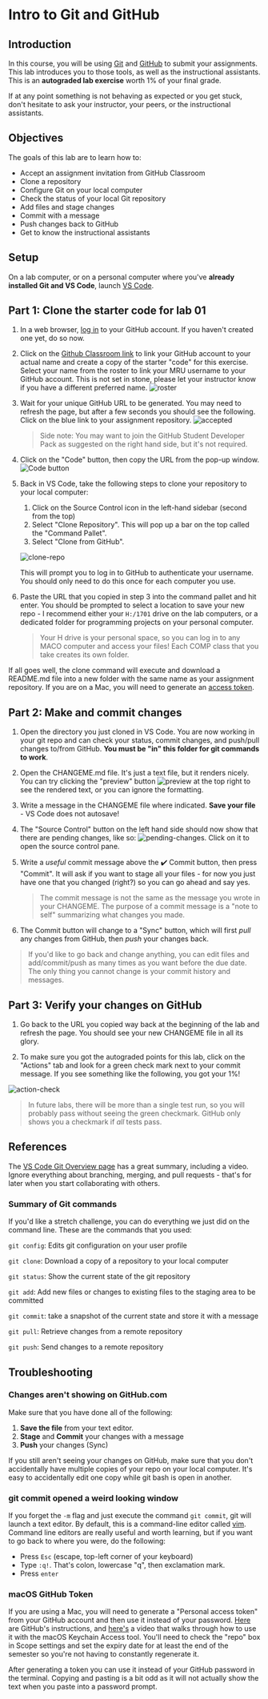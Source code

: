 # Intro to Git and GitHub

## Introduction
In this course, you will be using [Git](https://git-scm.com/) and [GitHub](https://github.com/) to submit your assignments. This lab introduces you to those tools, as well as the instructional assistants. This is an **autograded lab exercise** worth 1% of your final grade.

If at any point something is not behaving as expected or you get stuck, don't hesitate to ask your instructor, your peers, or the instructional assistants. 

## Objectives
The goals of this lab are to learn how to:
- Accept an assignment invitation from GitHub Classroom
- Clone a repository
- Configure Git on your local computer
- Check the status of your local Git repository
- Add files and stage changes
- Commit with a message
- Push changes back to GitHub
- Get to know the instructional assistants

## Setup
On a lab computer, or on a personal computer where you've **already installed Git and VS Code**, launch [VS Code](https://code.visualstudio.com/).

## Part 1: Clone the starter code for lab 01
1. In a web browser, [log in](https://github.com/login) to your GitHub account. If you haven't created one yet, do so now.
2.  Click on the [Github Classroom link](https://classroom.github.com/a/Z4BMnpjy) to link your GitHub account to your actual name and create a copy of the starter "code" for this exercise. Select your name from the roster to link your MRU username to your GitHub account. This is not set in stone, please let your instructor know if you have a different preferred name.
    ![roster](images/01-roster.png)

3. Wait for your unique GitHub URL to be generated. You may need to refresh the page, but after a few seconds you should see the following. Click on the blue link to your assignment repository.
   ![accepted](images/01-accept-assignment.png)
   > Side note: You may want to join the GitHub Student Developer Pack as suggested on the right hand side, but it's not required.

4. Click on the "Code" button, then copy the URL from the pop-up window.
    ![Code button](images/01-clone-button.png)

5. Back in VS Code, take the following steps to clone your repository to your local computer:
   1.  Click on the Source Control icon in the left-hand sidebar (second from the top)
   2.  Select "Clone Repository". This will pop up a bar on the top called the "Command Pallet".
   3.  Select "Clone from GitHub".

    ![clone-repo](images/01-clone-repo.png)

    This will prompt you to log in to GitHub to authenticate your username. You should only need to do this once for each computer you use. 

6. Paste the URL that you copied in step 3 into the command pallet and hit enter. You should be prompted to select a location to save your new repo - I recommend either your `H:/1701` drive on the lab computers, or a dedicated folder for programming projects on your personal computer.
   > Your H drive is your personal space, so you can log in to any MACO computer and access your files! Each COMP class that you take creates its own folder.

If all goes well, the clone command will execute and download a README.md file into a new folder with the same name as your assignment repository. If you are on a Mac, you will need to generate an [access token](#macos-github-token).

## Part 2: Make and commit changes
1. Open the directory you just cloned in VS Code. You are now working in your git repo and can check your status, commit changes, and push/pull changes to/from GitHub. **You must be "in" this folder for git commands to work**.

2. Open the CHANGEME.md file. It's just a text file, but it renders nicely. You can try clicking the "preview" button ![preview](images/01-preview.png) at the top right to see the rendered text, or you can ignore the formatting.

3. Write a message in the CHANGEME file where indicated. **Save your file** - VS Code does not autosave!

4. The "Source Control" button on the left hand side should now show that there are pending changes, like so: ![pending-changes](images/01-pending-changes.png). Click on it to open the source control pane.

5. Write a *useful* commit message above the :heavy_check_mark: Commit button, then press "Commit". It will ask if you want to stage all your files - for now you just have one that you changed (right?) so you can go ahead and say yes.

    > The commit message is not the same as the message you wrote in your CHANGEME. The purpose of a commit message is a "note to self" summarizing what changes you made.

6. The Commit button will change to a "Sync" button, which will first *pull* any changes from GitHub, then *push* your changes back.

> If you'd like to go back and change anything, you can edit files and add/commit/push as many times as you want before the due date. The only thing you cannot change is your commit history and messages.

## Part 3: Verify your changes on GitHub
1. Go back to the URL you copied way back at the beginning of the lab and refresh the page. You should see your new CHANGEME file in all its glory.

2. To make sure you got the autograded points for this lab, click on the "Actions" tab and look for a green check mark next to your commit message. If you see something like the following, you got your 1%!

![action-check](images/01-action-check.png)

> In future labs, there will be more than a single test run, so you will probably pass without seeing the green checkmark. GitHub only shows you a checkmark if *all* tests pass.

## References
The [VS Code Git Overview page](
https://code.visualstudio.com/docs/sourcecontrol/overview) has a great summary, including a video. Ignore everything about branching, merging, and pull requests - that's for later when you start collaborating with others.

### Summary of Git commands
If you'd like a stretch challenge, you can do everything we just did on the command line. These are the commands that you used:

`git config`: Edits git configuration on your user profile

`git clone`: Download a copy of a repository to your local computer

`git status`: Show the current state of the git repository

`git add`: Add new files or changes to existing files to the staging area to be committed

`git commit`: take a snapshot of the current state and store it with a message

`git pull`: Retrieve changes from a remote repository 

`git push`: Send changes to a remote repository

## Troubleshooting
### Changes aren't showing on GitHub.com
Make sure that you have done all of the following:

 1. **Save the file** from your text editor.
 2. **Stage** and **Commit** your changes with a message
 3. **Push** your changes (Sync)

 If you still aren't seeing your changes on GitHub, make sure that you don't accidentally have multiple copies of your repo on your local computer. It's easy to accidentally edit one copy while git bash is open in another.

### git commit opened a weird looking window
If you forget the `-m` flag and just execute the command `git commit`, git will launch a text editor. By default, this is a command-line editor called [vim](https://www.vim.org/). Command line editors are really useful and worth learning, but if you want to go back to where you were, do the following:
- Press `Esc` (escape, top-left corner of your keyboard)
- Type `:q!`. That's colon, lowercase "q", then exclamation mark.
- Press `enter`

### macOS GitHub Token
If you are using a Mac, you will need to generate a "Personal access token" from your GitHub account and then use it instead of your password. [Here](https://docs.github.com/en/github/authenticating-to-github/keeping-your-account-and-data-secure/creating-a-personal-access-token) are GitHub's instructions, and [here's](https://www.youtube.com/watch?v=s-CN4RaNq8A) a video that walks through how to use it with the macOS Keychain Access tool. You'll need to check the "repo" box in Scope settings and set the expiry date for at least the end of the semester so you're not having to constantly regenerate it.

After generating a token you can use it instead of your GitHub password in the terminal. Copying and pasting is a bit odd as it will not actually show the text when you paste into a password prompt.
